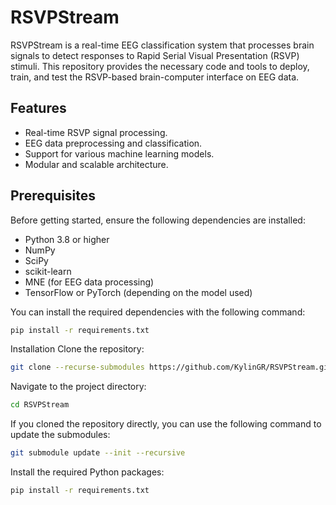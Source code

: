 # RSVPStream

RSVPStream is a real-time EEG classification system that processes brain signals to detect responses to Rapid Serial Visual Presentation (RSVP) stimuli. This repository provides the necessary code and tools to deploy, train, and test the RSVP-based brain-computer interface on EEG data.

## Features
- Real-time RSVP signal processing.
- EEG data preprocessing and classification.
- Support for various machine learning models.
- Modular and scalable architecture.

## Prerequisites
Before getting started, ensure the following dependencies are installed:

- Python 3.8 or higher
- NumPy
- SciPy
- scikit-learn
- MNE (for EEG data processing)
- TensorFlow or PyTorch (depending on the model used)

You can install the required dependencies with the following command:

```bash
pip install -r requirements.txt
```


Installation
Clone the repository:

```bash
git clone --recurse-submodules https://github.com/KylinGR/RSVPStream.git
```

Navigate to the project directory:


```bash
cd RSVPStream
```

If you cloned the repository directly, you can use the following command to update the submodules:


```bash
git submodule update --init --recursive

```

Install the required Python packages:


```bash
pip install -r requirements.txt
```